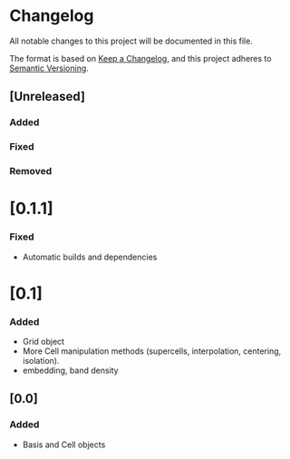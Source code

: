 # Changelog
All notable changes to this project will be documented in this file.

The format is based on [Keep a Changelog](https://keepachangelog.com/en/1.0.0/),
and this project adheres to [Semantic Versioning](https://semver.org/spec/v2.0.0.html).

## [Unreleased]

### Added

### Fixed

### Removed

# [0.1.1]

### Fixed

- Automatic builds and dependencies

# [0.1]

### Added

- Grid object
- More Cell manipulation methods (supercells, interpolation, centering, isolation).
- embedding, band density

## [0.0]

### Added

- Basis and Cell objects
